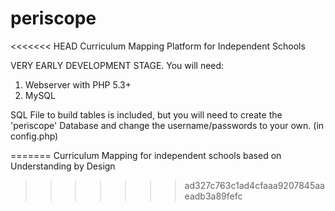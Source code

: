 periscope
=========

<<<<<<< HEAD
Curriculum Mapping Platform for Independent Schools

VERY EARLY DEVELOPMENT STAGE. You will need:

1. Webserver with PHP 5.3+
2. MySQL

SQL File to build tables is included, but you will need to create the 'periscope' Database and change the username/passwords to your own. (in config.php)

=======
Curriculum Mapping for independent schools based on Understanding by Design
>>>>>>> ad327c763c1ad4cfaaa9207845aaeadb3a89fefc
